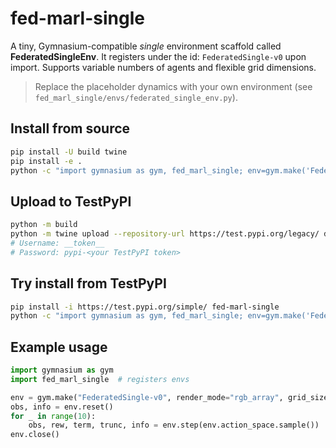 # fed-marl-single

A tiny, Gymnasium-compatible *single* environment scaffold called **FederatedSingleEnv**.
It registers under the id: `FederatedSingle-v0` upon import. Supports variable numbers of agents and flexible grid dimensions.
> Replace the placeholder dynamics with your own environment (see `fed_marl_single/envs/federated_single_env.py`).

## Install from source

```bash
pip install -U build twine
pip install -e .
python -c "import gymnasium as gym, fed_marl_single; env=gym.make('FederatedSingle-v0'); print(env.reset()[0].shape); env.close()"
```

## Upload to TestPyPI

```bash
python -m build
python -m twine upload --repository-url https://test.pypi.org/legacy/ dist/*
# Username: __token__
# Password: pypi-<your TestPyPI token>
```

## Try install from TestPyPI

```bash
pip install -i https://test.pypi.org/simple/ fed-marl-single
python -c "import gymnasium as gym, fed_marl_single; env=gym.make('FederatedSingle-v0'); env.reset(); env.step(env.action_space.sample()); print('ok'); env.close()"
```

## Example usage

```python
import gymnasium as gym
import fed_marl_single  # registers envs

env = gym.make("FederatedSingle-v0", render_mode="rgb_array", grid_size=8, num_agents=3)
obs, info = env.reset()
for _ in range(10):
    obs, rew, term, trunc, info = env.step(env.action_space.sample())
env.close()
```
